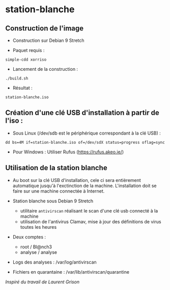 # station-blanche

## Construction de l'image

* Construction sur Debian 9 Stretch

* Paquet requis : 

`simple-cdd xorriso`

* Lancement de la construction : 

`./build.sh`

* Résultat : 

`station-blanche.iso`


## Création d'une clé USB d'installation à partir de l'iso :

* Sous Linux (/dev/sdb est le périphérique correspondant à la clé USB) : 

`dd bs=4M if=station-blanche.iso of=/dev/sdX status=progress oflag=sync`

* Pour Windows : Utiliser Rufus (https://rufus.akeo.ie/)

## Utilisation de la station blanche

* Au boot sur la clé USB d'installation, cele ci sera entièrement automatique jusqu'à l'exctinction de la machine. L'installation doit se faire sur une machine connectée à Internet.

* Station blanche sous Debian 9 Stretch
    * utilitaire `antivirscan` réalisant le scan d'une clé usb connecté à la machine
    * utilisation de l'antivirus Clamav, mise à jour des définitions de virus toutes les heures

* Deux comptes : 
    * root / Bl@nch3
    * analyse / analyse
    
* Logs des analyses : /var/log/antivirscan
* Fichiers en quarantaine : /var/lib/antivirscan/quarantine
  

  
*Inspiré du travail de Laurent Grison*
  


